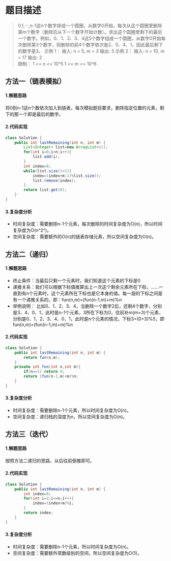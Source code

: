 # 题目描述
> 0,1,···,n-1这n个数字排成一个圆圈，从数字0开始，每次从这个圆圈里删除第m个数字（删除后从下一个数字开始计数）。求出这个圆圈里剩下的最后一个数字。例如，0、1、2、3、4这5个数字组成一个圆圈，从数字0开始每次删除第3个数字，则删除的前4个数字依次是2、0、4、1，因此最后剩下的数字是3。
> 示例 1：
> 输入: n = 5, m = 3 
> 输出: 3 
> 示例 2： 
> 输入: n = 10, m = 17 
> 输出: 2  
> 限制：
> 1 <= n <= 10^5 
> 1 <= m <= 10^6

## 方法一（链表模拟）
#### 1.解题思路
将0到n-1这n个数依次加入到链表，每次模拟题目要求，删除指定位置的元素，剩下的那一个即是最后的数字。
#### 2.代码实现

```java
class Solution {
    public int lastRemaining(int n, int m) {
        List<Integer> list=new ArrayList<>();
        for(int i=0;i<n;i++){
            list.add(i);
        }
        int index=0;
        while(list.size()>1){
            index=(index+m-1)%list.size();
            list.remove(index);
        }
        return list.get(0);
    }
}
```
#### 3.复杂度分析
 - 时间复杂度：需要删除n-1个元素，每次删除的时间复杂度为O(n)，所以时间复杂度为O(n^2^)。
 - 空间复杂度：需要额外的O(n)的链表存储元素，所以空间复杂度为O(n)。

## 方法二（递归）
#### 1.解题思路

 - 终止条件：当最后只剩一个元素时，我们知道这个元素的下标是0
 - 递推关系：我们可以根据下标值推算出上一次这个剩余元素所在下标，……一直到有n个元素时，这个元素所在下标也是它本身的值。每一层的下标之间是有一个递推关系的，即：fun(n,m)=(fun(n-1,m)+m)%n
 - 举例说明：
    比如0、1、2、3、4，当删除一个数字2后，还剩4个数字，分别是3、4、0、1，此时是n-1个元素，3所在下标为0，往前补m(m=3)个元素，分别是0、1、2、3、4、0、1，此时是n个元素的情况，下标3=(0+3)%5，即fun(n,m)=(fun(n-1,m)+m)%n

#### 2.代码实现

```java
class Solution {
    public int lastRemaining(int n, int m) {
        return fun(n,m);
    }
    private int fun(int n,int m){
        if(n==1) return 0;
        return (fun(n-1,m)+m)%n;
    }
}
```
#### 3.复杂度分析
 - 时间复杂度：需要删除n-1个元素，所以时间复杂度为O(n)。
 - 空间复杂度：递归栈的深度为n，所以空间复杂度为O(n)。

## 方法三（迭代）
#### 1.解题思路
按照方法二递归的思路，从后往前倒推即可。
#### 2.代码实现

```java
class Solution {
    public int lastRemaining(int n, int m) {
        int index=0;
        for(int i=2;i<=n;i++){
            index=(index+m)%i;
        }
        return index;
    }
}
```
#### 3.复杂度分析
 - 时间复杂度：需要删除n-1个元素，所以时间复杂度为O(n)。
 - 空间复杂度：需要额外常数级别的空间，所以空间复杂度为O(1)。
